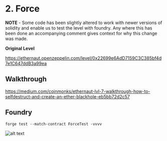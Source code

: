 # 2. Force

**NOTE** - Some code has been slightly altered to work with newer versions of solidity and enable us to test the level with foundry. Any where this has been done an accompanying comment gives context for why this change was made.

**Original Level**

https://ethernaut.openzeppelin.com/level/0x22699e6AdD7159C3C385bf4d7e1C647ddB3a99ea

## Walkthrough

https://medium.com/coinmonks/ethernaut-lvl-7-walkthrough-how-to-selfdestruct-and-create-an-ether-blackhole-eb5bb72d2c57

## Foundry

```
forge test --match-contract ForceTest -vvvv
```

![alt text](https://github.com/ciaranmcveigh5/ethernaut-x-foundry/blob/main/img/Force.png?raw=true)
